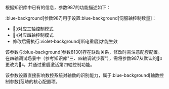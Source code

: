根据知识库中已有的信息，参数987的功能描述如下：

:blue-background[参数987]用于设置:blue-background[伺服轴控制数量]：
- :orange:`3`对应三轴控制模式
- :orange:`4`对应四轴控制模式
- 修改后需执行:violet-background[断电重启]才能生效

该参数与:blue-background[参数8130]存在联动关系，修改时需注意配套配置。在四轴调试场景中（参考知识库"三、四轴调试步骤"），需将参数987从默认的:orange:`3`更改为:orange:`4`，并通过重启激活第四轴控制功能。

该参数设置直接影响数控系统对轴数的识别能力，属于:blue-background[轴数控制参数]范畴的核心配置项。

